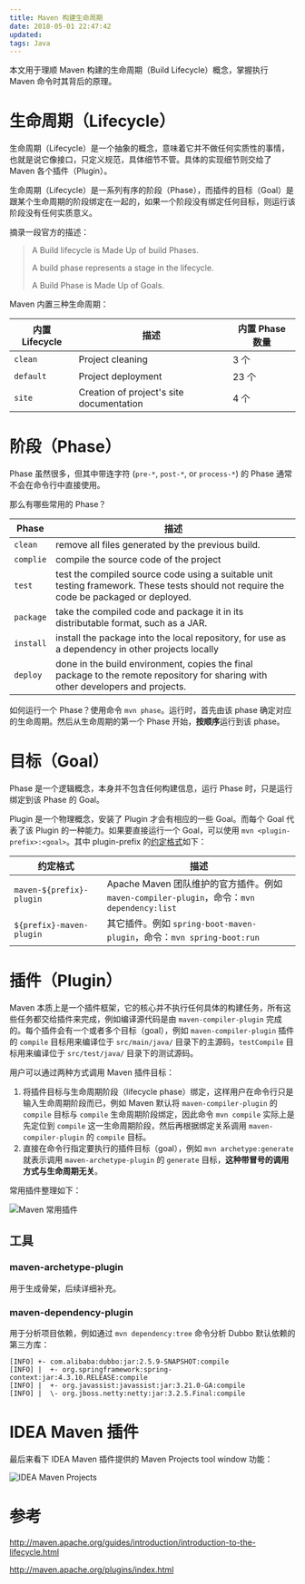 ```yaml
---
title: Maven 构建生命周期
date: 2018-05-01 22:47:42
updated:
tags: Java
---
```


本文用于理顺 Maven 构建的生命周期（Build Lifecycle）概念，掌握执行 Maven 命令时其背后的原理。

# 生命周期（Lifecycle）

生命周期（Lifecycle）是一个抽象的概念，意味着它并不做任何实质性的事情，也就是说它像接口，只定义规范，具体细节不管。具体的实现细节则交给了 Maven 各个插件（Plugin）。

生命周期（Lifecycle）是一系列有序的阶段（Phase），而插件的目标（Goal）是跟某个生命周期的阶段绑定在一起的，如果一个阶段没有绑定任何目标，则运行该阶段没有任何实质意义。

摘录一段官方的描述：

> A Build lifecycle is Made Up of build Phases.
>
> A build phase represents a stage in the lifecycle.
>
> A Build Phase is Made Up of Goals.

Maven 内置三种生命周期：

| 内置 Lifecycle | 描述                                     | 内置 Phase 数量 |
| -------------- | ---------------------------------------- | --------------- |
| `clean`        | Project cleaning                         | 3 个            |
| `default`      | Project deployment                       | 23 个           |
| `site`         | Creation of project's site documentation | 4 个            |

# 阶段（Phase）

Phase 虽然很多，但其中带连字符 (`pre-*`, `post-*`, or `process-*`) 的 Phase 通常不会在命令行中直接使用。

那么有哪些常用的 Phase？

| Phase     | 描述                                                         |
| --------- | ------------------------------------------------------------ |
| `clean`   | remove all files generated by the previous build.            |
| `complie` | compile the source code of the project                       |
| `test`    | test the compiled source code using a suitable unit testing framework. These tests should not require the code be packaged or deployed. |
| `package` | take the compiled code and package it in its distributable format, such as a JAR. |
| `install` | install the package into the local repository, for use as a dependency in other projects locally |
| `deploy`  | done in the build environment, copies the final package to the remote repository for sharing with other developers and projects. |

如何运行一个 Phase？使用命令 `mvn phase`。运行时，首先由该 phase 确定对应的生命周期。然后从生命周期的第一个 Phase 开始，**按顺序**运行到该 phase。

# 目标（Goal）

Phase 是一个逻辑概念，本身并不包含任何构建信息，运行 Phase 时，只是运行绑定到该 Phase 的 Goal。

Plugin 是一个物理概念，安装了 Plugin 才会有相应的一些 Goal。而每个 Goal 代表了该 Plugin 的一种能力。如果要直接运行一个 Goal，可以使用 `mvn <plugin-prefix>:<goal>`。其中 plugin-prefix 的[约定格式](http://maven.apache.org/guides/introduction/introduction-to-plugin-prefix-mapping.html)如下：

| 约定格式                 | 描述                                                         |
| ------------------------ | ------------------------------------------------------------ |
| `maven-${prefix}-plugin` | Apache Maven 团队维护的官方插件。例如 `maven-compiler-plugin`，命令：`mvn dependency:list ` |
| `${prefix}-maven-plugin` | 其它插件。例如 `spring-boot-maven-plugin`，命令：`mvn spring-boot:run` |

# 插件（Plugin）

Maven 本质上是一个插件框架，它的核心并不执行任何具体的构建任务，所有这些任务都交给插件来完成，例如编译源代码是由 `maven-compiler-plugin` 完成的。每个插件会有一个或者多个目标（goal），例如 `maven-compiler-plugin` 插件的 `compile` 目标用来编译位于 `src/main/java/` 目录下的主源码，`testCompile` 目标用来编译位于 `src/test/java/` 目录下的测试源码。

用户可以通过两种方式调用 Maven 插件目标：

1. 将插件目标与生命周期阶段（lifecycle phase）绑定，这样用户在命令行只是输入生命周期阶段而已，例如 Maven 默认将 `maven-compiler-plugin` 的 `compile` 目标与 `compile` 生命周期阶段绑定，因此命令 `mvn compile` 实际上是先定位到 `compile` 这一生命周期阶段，然后再根据绑定关系调用 `maven-compiler-plugin` 的 `compile` 目标。
2. 直接在命令行指定要执行的插件目标（goal），例如 `mvn archetype:generate` 就表示调用 `maven-archetype-plugin` 的 `generate` 目标，**这种带冒号的调用方式与生命周期无关**。

常用插件整理如下：

![Maven 常用插件](/img/java/maven_plugins.png)

## 工具

### maven-archetype-plugin

用于生成骨架，后续详细补充。

### maven-dependency-plugin

用于分析项目依赖，例如通过 `mvn dependency:tree` 命令分析 Dubbo 默认依赖的第三方库：

```
[INFO] +- com.alibaba:dubbo:jar:2.5.9-SNAPSHOT:compile
[INFO] |  +- org.springframework:spring-context:jar:4.3.10.RELEASE:compile
[INFO] |  +- org.javassist:javassist:jar:3.21.0-GA:compile
[INFO] |  \- org.jboss.netty:netty:jar:3.2.5.Final:compile
```

# IDEA Maven 插件

最后来看下 IDEA Maven 插件提供的 Maven Projects tool window 功能：

![IDEA Maven Projects](/img/java/idea_maven_projects.png)

# 参考

http://maven.apache.org/guides/introduction/introduction-to-the-lifecycle.html

http://maven.apache.org/plugins/index.html